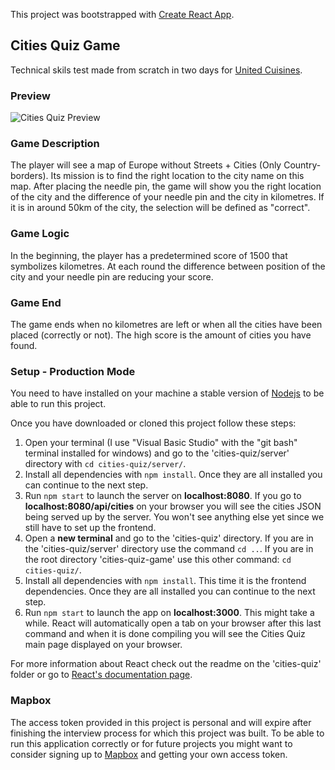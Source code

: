 This project was bootstrapped with [Create React App](https://github.com/facebook/create-react-app).

## Cities Quiz Game

Technical skils test made from scratch in two days for [United Cuisines](https://www.unitedcuisines.com/en/).

### Preview

![Cities Quiz Preview](https://res.cloudinary.com/drdwtcsc4/image/upload/v1595756046/Others/2020-07-26_11-32-16_oqfuav.gif "Cities Quiz Preview")

### Game Description

The player will see a map of Europe without Streets + Cities (Only Country-borders). Its mission is to find the right location to the city name on this map. After placing the needle pin, the game will show you the right location of the city and the difference of your needle pin and the city in kilometres. If it is in around 50km of the city, the selection will be defined as "correct".

### Game Logic

In the beginning, the player has a predetermined score of 1500 that symbolizes kilometres. At each round the difference between position of the city and your needle pin are reducing your score.

### Game End

The game ends when no kilometres are left or when all the cities have been placed (correctly or not).
The high score is the amount of cities you have found.

### Setup - Production Mode

You need to have installed on your machine a stable version of [Nodejs](https://nodejs.org/en/download/) to be able to run this project.

Once you have downloaded or cloned this project follow these steps:

1. Open your terminal (I use "Visual Basic Studio" with the "git bash" terminal installed for windows) and go to the 'cities-quiz/server' directory with `cd cities-quiz/server/`.
2. Install all dependencies with `npm install`. Once they are all installed you can continue to the next step.
3. Run `npm start` to launch the server on **localhost:8080**. If you go to **localhost:8080/api/cities** on your browser you will see the cities JSON being served up by the server. You won't see anything else yet since we still have to set up the frontend.
4. Open a **new terminal** and go to the 'cities-quiz' directory. If you are in the 'cities-quiz/server' directory use the command `cd ..`. If you are in the root directory 'cities-quiz-game' use this other command: `cd cities-quiz/`.
5. Install all dependencies with `npm install`. This time it is the frontend dependencies. Once they are all installed you can continue to the next step.
6. Run `npm start` to launch the app on **localhost:3000**. This might take a while. React will automatically open a tab on your browser after this last command and when it is done compiling you will see the Cities Quiz main page displayed on your browser.

For more information about React check out the readme on the 'cities-quiz' folder or go to [React's documentation page](https://reactjs.org/).

### Mapbox

The access token provided in this project is personal and will expire after finishing the interview process for which this project was built.
To be able to run this application correctly or for future projects you might want to consider signing up to [Mapbox](https://www.mapbox.com/) and getting your own access token.
